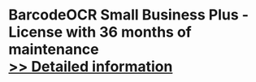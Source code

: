 # BarcodeOCR Small Business Plus - License with 36 months of maintenance<br />[>> Detailed information](https://secure.shareit.com/shareit/product.html?productid=300807695&affiliateid=200057808)